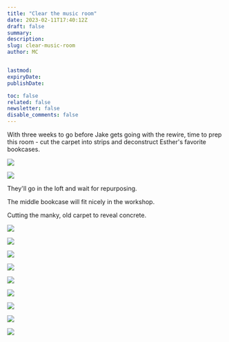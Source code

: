 ```yaml
---
title: "Clear the music room"
date: 2023-02-11T17:40:12Z
draft: false
summary:
description:
slug: clear-music-room
author: MC


lastmod:
expiryDate:
publishDate:

toc: false
related: false
newsletter: false
disable_comments: false
---
```


With three weeks to go before Jake gets going with the rewire, time to prep this room - cut the carpet into strips and deconstruct Esther's favorite bookcases.

![](/images/9719.jpeg)

![](/images/9720.jpeg)

They'll go in the loft and wait for repurposing.

The middle bookcase will fit nicely in the workshop.

Cutting the manky, old carpet to reveal concrete.

![](/images/9723.jpeg)

![](/images/9724.jpeg)

![](/images/9725.jpeg)

![](/images/9726.jpeg)

![](/images/9727.jpeg)

![](/images/9728.jpeg)

![](/images/9729.jpeg)

![](/images/9730.jpeg)

![](/images/9731.jpeg)

